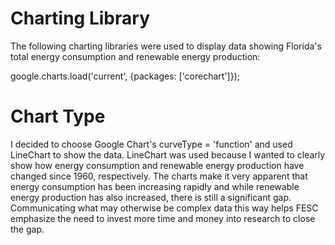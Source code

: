 # Charting Library
The following charting libraries were used to display data showing Florida's total energy consumption and renewable energy production:

google.charts.load('current', {packages: ['corechart']});

# Chart Type
I decided to choose Google Chart's curveType = 'function' and used LineChart to show the data. LineChart was used because I wanted to clearly show how energy consumption and renewable energy production have changed since 1960, respectively. The charts make it very apparent that energy consumption has been increasing rapidly and while renewable energy production has also increased, there is still a significant gap. Communicating what may otherwise be complex data this way helps FESC emphasize the need to invest more time and money into research to close the gap. 